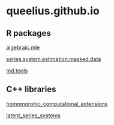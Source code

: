 # queelius.github.io

R packages
----------

[algebraic.mle](https://queelius.github.io/algebraic.mle)

[series.system.estimation.masked.data](https://queelius.github.io/series_system_estimation_masked_data)

[md.tools](https://queelius.github.io/md.tools)

C++ libraries
-------------

[homomorphic_computational_extensions](http://queelius.github.io/homomorphic_computational_extensions)

[latent_series_systems](https://queelius.github.io/latent_series_systems)
